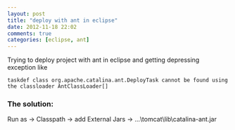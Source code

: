 ```yaml
---
layout: post
title: "deploy with ant in eclipse"
date: 2012-11-18 22:02
comments: true
categories: [eclipse, ant]
---
```

Trying to deploy project with ant in eclipse and getting depressing exception like

`taskdef class org.apache.catalina.ant.DeployTask cannot be found using the classloader AntClassLoader[]`

### The solution: ###

Run as -> Classpath -> add External Jars -> ...\tomcat\lib\catalina-ant.jar



